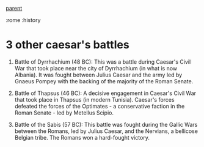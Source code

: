 
[parent](#history0)

:rome :history

# 3 other caesar's battles

1. Battle of Dyrrhachium (48 BC): This was a battle during Caesar's Civil War that took place near the city of Dyrrhachium (in what is now Albania). It was fought between Julius Caesar and the army led by Gnaeus Pompey with the backing of the majority of the Roman Senate.

2. Battle of Thapsus (46 BC): A decisive engagement in Caesar's Civil War that took place in Thapsus (in modern Tunisia). Caesar's forces defeated the forces of the Optimates - a conservative faction in the Roman Senate - led by Metellus Scipio.

3. Battle of the Sabis (57 BC): This battle was fought during the Gallic Wars between the Romans, led by Julius Caesar, and the Nervians, a bellicose Belgian tribe. The Romans won a hard-fought victory.

